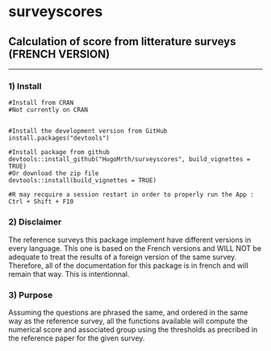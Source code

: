 # surveyscores

## Calculation of score from litterature surveys (FRENCH VERSION)
  
  
***

 ### 1) Install

```
#Install from CRAN 
#Not currently on CRAN

  
#Install the development version from GitHub  
install.packages("devtools")

#Install package from github
devtools::install_github("HugoMrth/surveyscores", build_vignettes = TRUE)
#Or download the zip file
devtools::install(build_vignettes = TRUE)

#R may recquire a session restart in order to properly run the App : Ctrl + Shift + F10
```

### 2) Disclaimer

The reference surveys this package implement have different versions in every language. This one is based on the French versions and WILL NOT be adequate to treat the results of a foreign version of the same survey.
Therefore, all of the documentation for this package is in french and will remain that way. This is intentionnal.

  
### 3) Purpose

Assuming the questions are phrased the same, and ordered in the same way as the reference survey, all the functions available will compute the numerical score and associated group using the thresholds as precribed
in the reference paper for the given survey.




